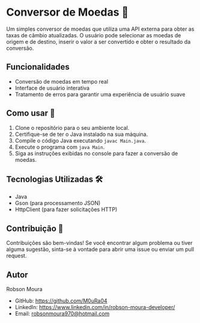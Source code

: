 # Conversor de Moedas 💱

Um simples conversor de moedas que utiliza uma API externa para obter as taxas de câmbio atualizadas. O usuário pode selecionar as moedas de origem e de destino, inserir o valor a ser convertido e obter o resultado da conversão.

## Funcionalidades

- Conversão de moedas em tempo real
- Interface de usuário interativa
- Tratamento de erros para garantir uma experiência de usuário suave

## Como usar 🚀

1. Clone o repositório para o seu ambiente local.
2. Certifique-se de ter o Java instalado na sua máquina.
3. Compile o código Java executando `javac Main.java`.
4. Execute o programa com `java Main`.
5. Siga as instruções exibidas no console para fazer a conversão de moedas.

## Tecnologias Utilizadas 🛠️

- Java
- Gson (para processamento JSON)
- HttpClient (para fazer solicitações HTTP)

## Contribuição 🤝

Contribuições são bem-vindas! Se você encontrar algum problema ou tiver alguma sugestão, sinta-se à vontade para abrir uma issue ou enviar um pull request.

## Autor

Robson Moura 
- GitHub: https://github.com/M0uRa04 
- LinkedIn: https://www.linkedin.com/in/robson-moura-developer/ 
- Email: robsonmoura970@hotmail.com
